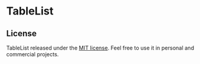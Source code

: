 # TableList

## License

TableList released under the [MIT license](https://github.com/bantikyan/icheck-bootstrap/blob/master/LICENSE). Feel free to use it in personal and commercial projects.
